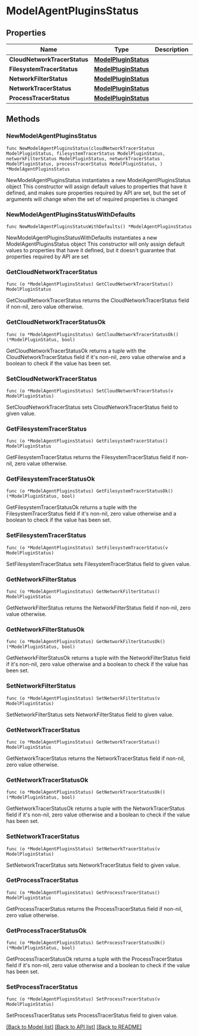 # ModelAgentPluginsStatus

## Properties

Name | Type | Description | Notes
------------ | ------------- | ------------- | -------------
**CloudNetworkTracerStatus** | [**ModelPluginStatus**](ModelPluginStatus.md) |  | 
**FilesystemTracerStatus** | [**ModelPluginStatus**](ModelPluginStatus.md) |  | 
**NetworkFilterStatus** | [**ModelPluginStatus**](ModelPluginStatus.md) |  | 
**NetworkTracerStatus** | [**ModelPluginStatus**](ModelPluginStatus.md) |  | 
**ProcessTracerStatus** | [**ModelPluginStatus**](ModelPluginStatus.md) |  | 

## Methods

### NewModelAgentPluginsStatus

`func NewModelAgentPluginsStatus(cloudNetworkTracerStatus ModelPluginStatus, filesystemTracerStatus ModelPluginStatus, networkFilterStatus ModelPluginStatus, networkTracerStatus ModelPluginStatus, processTracerStatus ModelPluginStatus, ) *ModelAgentPluginsStatus`

NewModelAgentPluginsStatus instantiates a new ModelAgentPluginsStatus object
This constructor will assign default values to properties that have it defined,
and makes sure properties required by API are set, but the set of arguments
will change when the set of required properties is changed

### NewModelAgentPluginsStatusWithDefaults

`func NewModelAgentPluginsStatusWithDefaults() *ModelAgentPluginsStatus`

NewModelAgentPluginsStatusWithDefaults instantiates a new ModelAgentPluginsStatus object
This constructor will only assign default values to properties that have it defined,
but it doesn't guarantee that properties required by API are set

### GetCloudNetworkTracerStatus

`func (o *ModelAgentPluginsStatus) GetCloudNetworkTracerStatus() ModelPluginStatus`

GetCloudNetworkTracerStatus returns the CloudNetworkTracerStatus field if non-nil, zero value otherwise.

### GetCloudNetworkTracerStatusOk

`func (o *ModelAgentPluginsStatus) GetCloudNetworkTracerStatusOk() (*ModelPluginStatus, bool)`

GetCloudNetworkTracerStatusOk returns a tuple with the CloudNetworkTracerStatus field if it's non-nil, zero value otherwise
and a boolean to check if the value has been set.

### SetCloudNetworkTracerStatus

`func (o *ModelAgentPluginsStatus) SetCloudNetworkTracerStatus(v ModelPluginStatus)`

SetCloudNetworkTracerStatus sets CloudNetworkTracerStatus field to given value.


### GetFilesystemTracerStatus

`func (o *ModelAgentPluginsStatus) GetFilesystemTracerStatus() ModelPluginStatus`

GetFilesystemTracerStatus returns the FilesystemTracerStatus field if non-nil, zero value otherwise.

### GetFilesystemTracerStatusOk

`func (o *ModelAgentPluginsStatus) GetFilesystemTracerStatusOk() (*ModelPluginStatus, bool)`

GetFilesystemTracerStatusOk returns a tuple with the FilesystemTracerStatus field if it's non-nil, zero value otherwise
and a boolean to check if the value has been set.

### SetFilesystemTracerStatus

`func (o *ModelAgentPluginsStatus) SetFilesystemTracerStatus(v ModelPluginStatus)`

SetFilesystemTracerStatus sets FilesystemTracerStatus field to given value.


### GetNetworkFilterStatus

`func (o *ModelAgentPluginsStatus) GetNetworkFilterStatus() ModelPluginStatus`

GetNetworkFilterStatus returns the NetworkFilterStatus field if non-nil, zero value otherwise.

### GetNetworkFilterStatusOk

`func (o *ModelAgentPluginsStatus) GetNetworkFilterStatusOk() (*ModelPluginStatus, bool)`

GetNetworkFilterStatusOk returns a tuple with the NetworkFilterStatus field if it's non-nil, zero value otherwise
and a boolean to check if the value has been set.

### SetNetworkFilterStatus

`func (o *ModelAgentPluginsStatus) SetNetworkFilterStatus(v ModelPluginStatus)`

SetNetworkFilterStatus sets NetworkFilterStatus field to given value.


### GetNetworkTracerStatus

`func (o *ModelAgentPluginsStatus) GetNetworkTracerStatus() ModelPluginStatus`

GetNetworkTracerStatus returns the NetworkTracerStatus field if non-nil, zero value otherwise.

### GetNetworkTracerStatusOk

`func (o *ModelAgentPluginsStatus) GetNetworkTracerStatusOk() (*ModelPluginStatus, bool)`

GetNetworkTracerStatusOk returns a tuple with the NetworkTracerStatus field if it's non-nil, zero value otherwise
and a boolean to check if the value has been set.

### SetNetworkTracerStatus

`func (o *ModelAgentPluginsStatus) SetNetworkTracerStatus(v ModelPluginStatus)`

SetNetworkTracerStatus sets NetworkTracerStatus field to given value.


### GetProcessTracerStatus

`func (o *ModelAgentPluginsStatus) GetProcessTracerStatus() ModelPluginStatus`

GetProcessTracerStatus returns the ProcessTracerStatus field if non-nil, zero value otherwise.

### GetProcessTracerStatusOk

`func (o *ModelAgentPluginsStatus) GetProcessTracerStatusOk() (*ModelPluginStatus, bool)`

GetProcessTracerStatusOk returns a tuple with the ProcessTracerStatus field if it's non-nil, zero value otherwise
and a boolean to check if the value has been set.

### SetProcessTracerStatus

`func (o *ModelAgentPluginsStatus) SetProcessTracerStatus(v ModelPluginStatus)`

SetProcessTracerStatus sets ProcessTracerStatus field to given value.



[[Back to Model list]](../README.md#documentation-for-models) [[Back to API list]](../README.md#documentation-for-api-endpoints) [[Back to README]](../README.md)


